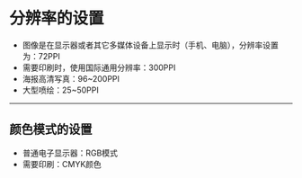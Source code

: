 # **分辨率的设置**

* 图像是在显示器或者其它多媒体设备上显示时（手机、电脑），分辨率设置为：72PPI
* 需要印刷时，使用国际通用分辨率：300PPI
* 海报高清写真：96~200PPI
* 大型喷绘：25~50PPI

---

## **颜色模式的设置**

* 普通电子显示器：RGB模式
* 需要印刷：CMYK颜色